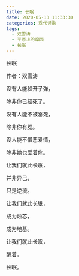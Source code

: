 ```yaml
---
title: 长眠
date: 2020-05-13 11:33:30
categories: 现代诗歌
tags:
  - 双雪涛
  - 平原上的摩西
  - 长眠
---
```


长眠

作者：双雪涛

没有人能躲开子弹，

除非你已经死了。<!-- more -->

没有人能不被溺死，

除非你有腮。

没人能不憎恶爱情，

除非她也爱着你。

让我们就此长眠，

并非异己，

只是逆流。

让我们就此长眠，

成为烛芯，

成为地基。

让我们就此长眠，

醒着，

长眠。
